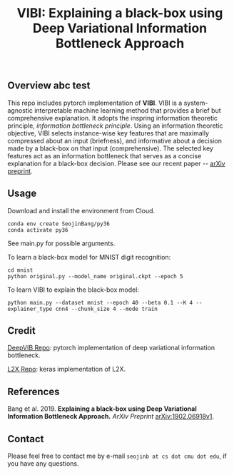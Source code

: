 <h1 align="center">
    VIBI: Explaining a black-box using Deep Variational Information Bottleneck Approach
</h1>

<br />

## Overview abc test
This repo includes pytorch implementation of **VIBI**. VIBI is a system-agnostic interpretable machine learning method that provides a brief but comprehensive explanation. It adopts the inspring information theoretic principle, *information bottleneck principle*. Using an information theoretic objective, VIBI selects instance-wise key features that are maximally compressed about an input (briefness), and informative about a decision made by a black-box on that input (comprehensive). The selected key features act as an information bottleneck that serves as a concise explanation for a black-box decision. Please see our recent paper -- [arXiv preprint](https://arxiv.org/abs/1902.06918).

## Usage
Download and install the environment from Cloud.
```
conda env create SeojinBang/py36
conda activate py36
```

See main.py for possible arguments.

To learn a black-box model for MNIST digit recognition:
```
cd mnist
python original.py --model_name original.ckpt --epoch 5
```

To learn VIBI to explain the black-box model:
```
python main.py --dataset mnist --epoch 40 --beta 0.1 --K 4 --explainer_type cnn4 --chunk_size 4 --mode train
```

## Credit
[DeepVIB Repo](https://github.com/1Konny/VIB-pytorch): pytorch implementation of deep variational information bottleneck.

[L2X Repo](https://github.com/Jianbo-Lab/L2X): keras implementation of L2X.

## References
Bang et al. 2019. **Explaining a black-box using Deep Variational Information Bottleneck Approach.** *ArXiv Preprint* [arXiv:1902.06918v1](https://arxiv.org/abs/1902.06918).

## Contact
Please feel free to contact me by e-mail `seojinb at cs dot cmu dot edu`, if you have any questions.

